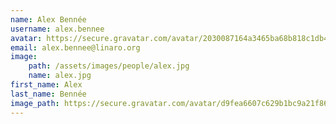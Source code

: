 ```yaml
---
name: Alex Bennée
username: alex.bennee
avatar: https://secure.gravatar.com/avatar/2030087164a3465ba68b818c1db4fdd2
email: alex.bennee@linaro.org
image:
    path: /assets/images/people/alex.jpg
    name: alex.jpg
first_name: Alex
last_name: Bennée
image_path: https://secure.gravatar.com/avatar/d9fea6607c629b1bc9a21f86147e91d4
---
```

